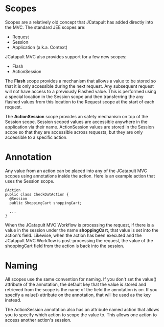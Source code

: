 # Scopes #

Scopes are a relatively old concept that JCatapult has added directly into the MVC. The standard JEE scopes are:

  * Request
  * Session
  * Application (a.k.a. Context)

JCatapult MVC also provides support for a few new scopes:

  * Flash
  * ActionSession

The **Flash** scope provides a mechanism that allows a value to be stored so that it is only accessible during the next request. Any subsequent request will not have access to a previously Flashed value. This is performed using a special location in the Session scope and then transferring the any flashed values from this location to the Request scope at the start of each request.

The **ActionSession** scope provides an safety mechanism on top of the Session scope. Session scoped values are accessible anywhere in the application via their name. ActionSession values are stored in the Session scope so that they are accessible across requests, but they are only accessible to a specific action.

# Annotation #

Any value from an action can be placed into any of the JCatapult MVC scopes  using annotations inside the action. Here is an example action that uses the Session scope.

```
@Action
public class CheckOutAction {
  @Session
  public ShoppingCart shoppingCart;

  ...
}
```

When the JCatapult MVC Workflow is processing the request, if there is a value in the session under the name **shoppingCart**, that value is set into the action's field. Likewise, when the action has been executed and the JCatapult MVC Workflow is post-processing the request, the value of the shoppingCart field from the action is back into the session.

# Naming #

All scopes use the same convention for naming. If you don't set the value() attribute of the annotation, the default key that the value is stored and retrieved from the scope is the name of the field the annotation is on. If you specify a value() attribute on the annotation, that will be used as the key instead.

The ActionSession annotation also has an attribute named action that allows you to specify which action to scope the value to. This allows one action to access another action's session.